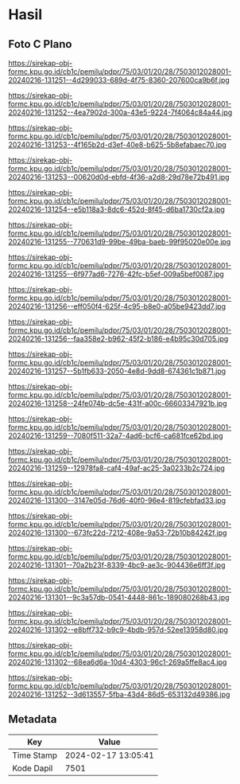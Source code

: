 # Hasil

## Foto C Plano

https://sirekap-obj-formc.kpu.go.id/cb1c/pemilu/pdpr/75/03/01/20/28/7503012028001-20240216-131251--4d299033-689d-4f75-8360-207600ca9b6f.jpg

https://sirekap-obj-formc.kpu.go.id/cb1c/pemilu/pdpr/75/03/01/20/28/7503012028001-20240216-131252--4ea7902d-300a-43e5-9224-7f4064c84a44.jpg

https://sirekap-obj-formc.kpu.go.id/cb1c/pemilu/pdpr/75/03/01/20/28/7503012028001-20240216-131253--4f165b2d-d3ef-40e8-b625-5b8efabaec70.jpg

https://sirekap-obj-formc.kpu.go.id/cb1c/pemilu/pdpr/75/03/01/20/28/7503012028001-20240216-131253--00620d0d-ebfd-4f36-a2d8-29d78e72b491.jpg

https://sirekap-obj-formc.kpu.go.id/cb1c/pemilu/pdpr/75/03/01/20/28/7503012028001-20240216-131254--e5b118a3-8dc6-452d-8f45-d6ba1730cf2a.jpg

https://sirekap-obj-formc.kpu.go.id/cb1c/pemilu/pdpr/75/03/01/20/28/7503012028001-20240216-131255--770631d9-99be-49ba-baeb-99f95020e00e.jpg

https://sirekap-obj-formc.kpu.go.id/cb1c/pemilu/pdpr/75/03/01/20/28/7503012028001-20240216-131255--6f977ad6-7276-42fc-b5ef-009a5bef0087.jpg

https://sirekap-obj-formc.kpu.go.id/cb1c/pemilu/pdpr/75/03/01/20/28/7503012028001-20240216-131256--eff050f4-625f-4c95-b8e0-a05be9423dd7.jpg

https://sirekap-obj-formc.kpu.go.id/cb1c/pemilu/pdpr/75/03/01/20/28/7503012028001-20240216-131256--faa358e2-b962-45f2-b186-e4b95c30d705.jpg

https://sirekap-obj-formc.kpu.go.id/cb1c/pemilu/pdpr/75/03/01/20/28/7503012028001-20240216-131257--5b1fb633-2050-4e8d-9dd8-674361c1b871.jpg

https://sirekap-obj-formc.kpu.go.id/cb1c/pemilu/pdpr/75/03/01/20/28/7503012028001-20240216-131258--24fe074b-dc5e-431f-a00c-66603347921b.jpg

https://sirekap-obj-formc.kpu.go.id/cb1c/pemilu/pdpr/75/03/01/20/28/7503012028001-20240216-131259--7080f511-32a7-4ad6-bcf6-ca681fce62bd.jpg

https://sirekap-obj-formc.kpu.go.id/cb1c/pemilu/pdpr/75/03/01/20/28/7503012028001-20240216-131259--12978fa8-caf4-49af-ac25-3a0233b2c724.jpg

https://sirekap-obj-formc.kpu.go.id/cb1c/pemilu/pdpr/75/03/01/20/28/7503012028001-20240216-131300--3147e05d-76d6-40f0-96e4-819cfebfad33.jpg

https://sirekap-obj-formc.kpu.go.id/cb1c/pemilu/pdpr/75/03/01/20/28/7503012028001-20240216-131300--673fc22d-7212-408e-9a53-72b10b84242f.jpg

https://sirekap-obj-formc.kpu.go.id/cb1c/pemilu/pdpr/75/03/01/20/28/7503012028001-20240216-131301--70a2b23f-8339-4bc9-ae3c-904436e6ff3f.jpg

https://sirekap-obj-formc.kpu.go.id/cb1c/pemilu/pdpr/75/03/01/20/28/7503012028001-20240216-131301--9c3a57db-0541-4448-861c-189080268b43.jpg

https://sirekap-obj-formc.kpu.go.id/cb1c/pemilu/pdpr/75/03/01/20/28/7503012028001-20240216-131302--e8bff732-b9c9-4bdb-957d-52ee13958d80.jpg

https://sirekap-obj-formc.kpu.go.id/cb1c/pemilu/pdpr/75/03/01/20/28/7503012028001-20240216-131302--68ea6d6a-10d4-4303-96c1-269a5ffe8ac4.jpg

https://sirekap-obj-formc.kpu.go.id/cb1c/pemilu/pdpr/75/03/01/20/28/7503012028001-20240216-131252--3d613557-5fba-43d4-86d5-653132d49386.jpg


## Metadata

| Key        | Value               |
| ---------- | ------------------- |
| Time Stamp | 2024-02-17 13:05:41 |
| Kode Dapil | 7501                |



